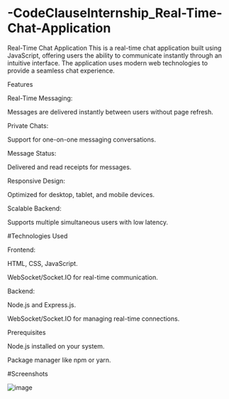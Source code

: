 # -CodeClauseInternship_Real-Time-Chat-Application


Real-Time Chat Application
This is a real-time chat application built using JavaScript, offering users the ability to communicate instantly through an intuitive interface. The application uses modern web technologies to provide a seamless chat experience.

Features

Real-Time Messaging:

Messages are delivered instantly between users without page refresh.

Private Chats:

Support for one-on-one messaging conversations.

Message Status:

Delivered and read receipts for messages.

Responsive Design:

Optimized for desktop, tablet, and mobile devices.

Scalable Backend:

Supports multiple simultaneous users with low latency.

#Technologies Used

Frontend:

HTML, CSS, JavaScript.

WebSocket/Socket.IO for real-time communication.

Backend:

Node.js and Express.js.

WebSocket/Socket.IO for managing real-time connections.


Prerequisites

Node.js installed on your system.

Package manager like npm or yarn.

#Screenshots

![image](https://github.com/user-attachments/assets/fa8ed6a9-f707-4468-bca2-ecbad2217c3c)


